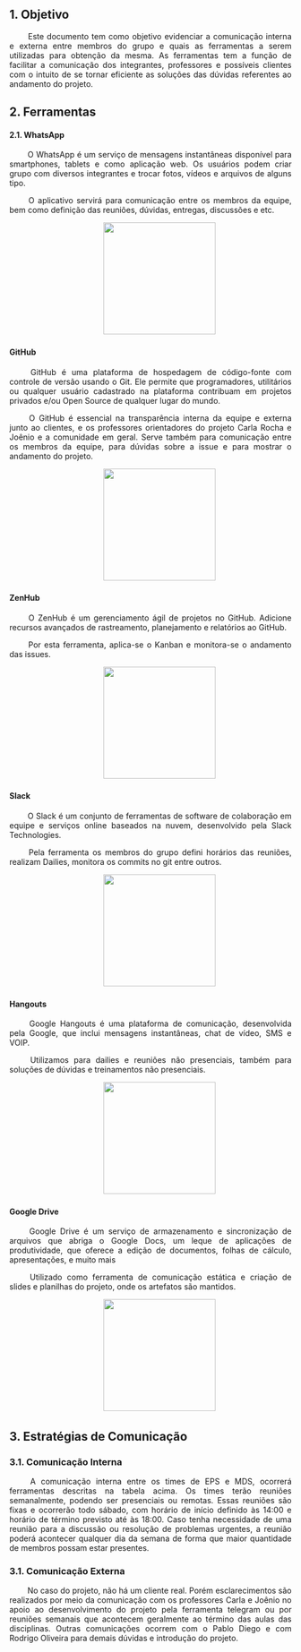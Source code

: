 ## 1. <a name="1">Objetivo</a>

 <p align = "justify"> &emsp;&emsp; Este documento tem como objetivo evidenciar a comunicação interna e externa entre membros do grupo e quais as ferramentas a serem utilizadas para obtenção da mesma. As ferramentas tem a função de facilitar a comunicação dos integrantes, professores e possíveis clientes com o intuito de se tornar eficiente as soluções das dúvidas referentes ao andamento do projeto.


## 2. <a name="2">Ferramentas</a>

#### 2.1. <a name="2_1">WhatsApp</a>

<p align = "justify"> &emsp;&emsp; O WhatsApp é um serviço de mensagens instantâneas disponível para smartphones, tablets e como aplicação web. Os usuários podem criar grupo com diversos integrantes e trocar fotos, vídeos e arquivos de alguns tipo.
<p align = "justify"> &emsp;&emsp; O aplicativo servirá para comunicação entre os membros da equipe, bem como definição das reuniões, dúvidas, entregas, discussões e etc. </p>


<p align = "center"> &emsp;&emsp; <img src=""https://pi2-viticultura.github.io// width="200" height="200"/> </p>

#### GitHub

<p align = "justify"> &emsp;&emsp; GitHub é uma plataforma de hospedagem de código-fonte com controle de versão usando o Git. Ele permite que programadores, utilitários ou qualquer usuário cadastrado na plataforma contribuam em projetos privados e/ou Open Source de qualquer lugar do mundo.

<p align = "justify"> &emsp;&emsp; O GitHub é essencial na transparência interna da equipe e externa junto ao clientes, e os professores orientadores do projeto Carla Rocha e Joênio e a comunidade em geral. Serve também para comunicação entre os membros da equipe, para dúvidas sobre a issue e para mostrar o andamento do projeto.

<p align = "center"> &emsp;&emsp; <img src="https://image.flaticon.com/icons/svg/25/25231.svg" width="200" height="200"/> </p>

#### ZenHub

<p align = "justify"> &emsp;&emsp; O ZenHub é um gerenciamento ágil de projetos no GitHub. Adicione recursos avançados de rastreamento, planejamento e relatórios ao GitHub.

<p align = "justify"> &emsp;&emsp; Por esta ferramenta, aplica-se o Kanban e monitora-se o andamento das issues.

<p align = "center"> &emsp;&emsp; <img src="https://cdn.slant.co/c8016551-95d3-447c-9ab4-30dcaf6e51d2/-/format/jpeg/-/progressive/yes/-/preview/480x480/" width="200" height="200"/> </p>

#### Slack

<p align = "justify"> &emsp;&emsp; O Slack é um conjunto de ferramentas de software de colaboração em equipe e serviços online baseados na nuvem, desenvolvido pela Slack Technologies.

<p align = "justify"> &emsp;&emsp; Pela ferramenta os membros do grupo defini horários das reuniões, realizam Dailies, monitora os commits no git entre outros.

<p align = "center"> &emsp;&emsp; <img src="https://user-images.githubusercontent.com/819186/51553744-4130b580-1e7c-11e9-889e-486937b69475.png" width="200" height="200"/> </p>

#### Hangouts

<p align = "justify"> &emsp;&emsp; Google Hangouts é uma plataforma de comunicação, desenvolvida pela Google, que inclui mensagens instantâneas, chat de vídeo, SMS e VOIP.

<p align = "justify"> &emsp;&emsp; Utilizamos para dailies e reuniões não presenciais, também para soluções de dúvidas e treinamentos não presenciais.

<p align = "center"> &emsp;&emsp; <img src="https://fga-eps-mds.github.io/2019.1-Aix/assets/img/hangouts.png" width="200" height="200"/> </p>

#### Google Drive

<p align = "justify"> &emsp;&emsp; Google Drive é um serviço de armazenamento e sincronização de arquivos que abriga o Google Docs, um leque de aplicações de produtividade, que oferece a edição de documentos, folhas de cálculo, apresentações, e muito mais

<p align = "justify"> &emsp;&emsp; Utilizado como ferramenta de comunicação estática e criação de slides e planilhas do projeto, onde os artefatos são mantidos.

<p align = "center"> &emsp;&emsp; <img src="../img/whatsapp.png" width="200" height="200"/> </p>

## 3. <a name="1_1">Estratégias de Comunicação</a>

### 3.1. <a name="1_1">Comunicação Interna</a>

<p align = "justify"> &emsp;&emsp; A comunicação interna entre os times de EPS e MDS, ocorrerá ferramentas descritas na tabela acima. Os times terão reuniões semanalmente, podendo ser presenciais ou remotas. Essas reuniões são fixas e ocorrerão todo sábado, com horário de início definido às 14:00 e horário de término previsto até às 18:00. Caso tenha necessidade de uma reunião para a discussão ou resolução de problemas urgentes, a reunião poderá acontecer qualquer dia da semana de forma que maior quantidade de membros possam estar presentes.

### 3.1. <a name="1_1">Comunicação Externa</a>

<p align = "justify"> &emsp;&emsp; No caso do projeto, não há um cliente real. Porém esclarecimentos são realizados por meio da comunicação com os professores Carla e Joênio no apoio ao desenvolvimento do projeto pela ferramenta telegram ou por reuniões semanais que acontecem geralmente ao término das aulas das disciplinas. Outras comunicações ocorrem com o Pablo Diego e com Rodrigo Oliveira para demais dúvidas e introdução do projeto.
